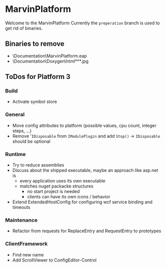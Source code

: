# MarvinPlatform

Welcome to the MarvinPlatform
Currently the `preperation` branch is used to get rid of binaries.

## Binaries to remove

- \Documentation\MarvinPlatform.eap
- \Documentation\Doxygen\html\**\*.jpg

## ToDos for Platform 3

### Build

- Activate symbol store

### General

- Move config attributes to platform (possible values, cpu count, integer steps, ...)
- Remove '`IDisposable` from `IModulePlugin` and add `Stop()` -> `IDisposable` should be optional

### Runtime

- Try to reduce assemblies
- Discuss about the shipped executable, maybe an approach like asp.net is
  - every application uses its own executable
  - matches nuget packacke structures
    - no start project is needed
    - clients can have its own icons / behavior
- Extend ExtendedHostConfig for configuring wcf service binding and timeouts

### Maintenance

- Refactor from requests for ReplaceEntry and RequestEntry to prototypes

### ClientFramework

- Find new name
- Add ScrollViewer to ConfigEditor-Control